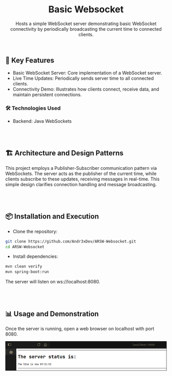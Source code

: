 <div align="center">
    <h1 align="center">Basic Websocket</h1>
    <p align="center">
Hosts a simple WebSocket server demonstrating basic WebSocket connectivity by periodically broadcasting the current time to connected clients.
    </p>
</div>

</br>

## 🚀 Key Features

- Basic WebSocket Server: Core implementation of a WebSocket server.
- Live Time Updates: Periodically sends server time to all connected clients.
- Connectivity Demo: Illustrates how clients connect, receive data, and maintain persistent connections.

### 🛠️ Technologies Used

- Backend: Java WebSockets

</br>
</br>

## 🏗️ Architecture and Design Patterns

This project employs a Publisher-Subscriber communication pattern via WebSockets. The server acts as the publisher of the current time, while clients subscribe to these updates, receiving messages in real-time. This simple design clarifies connection handling and message broadcasting.

</br>
</br>

## 📦 Installation and Execution

- Clone the repository:

```sh
git clone https://github.com/Andr3xDev/ARSW-Websocket.git
cd ARSW-Websocket
```

- Install dependencies:

```sh
mvn clean verify
mvn spring-boot:run
```

The server will listen on ws://localhost:8080.

</br>
</br>

## 📊 Usage and Demonstration

Once the server is running, open a web browser on localhost with port 8080.

![image](docs/i1.png)
